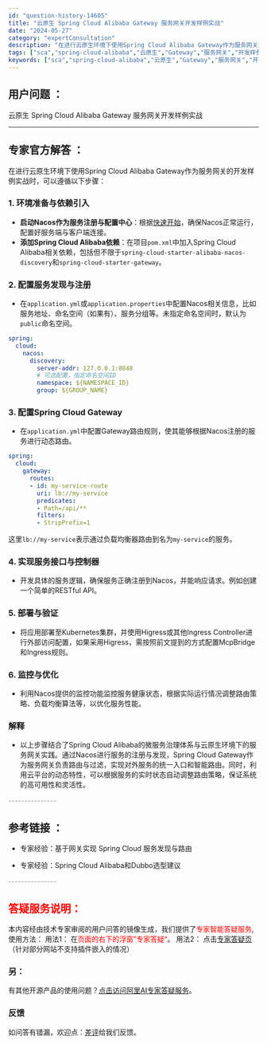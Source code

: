 ```yaml
---
id: "question-history-14605"
title: "云原生 Spring Cloud Alibaba Gateway 服务网关开发样例实战"
date: "2024-05-27"
category: "expertConsultation"
description: "在进行云原生环境下使用Spring Cloud Alibaba Gateway作为服务网关的开发样例实战时，可以遵循以下步骤：### 1. 环境准备与依赖引入- **启动Nacos作为服务注册与配置中心**：根据[快速开始](https://sca.aliyun.com/zh-cn/docs/nex"
tags: ["sca","spring-cloud-alibaba","云原生","Gateway","服务网关","开发样例","实战"]
keywords: ["sca","spring-cloud-alibaba","云原生","Gateway","服务网关","开发样例","实战"]
---
```


## 用户问题 ： 
 云原生 Spring Cloud Alibaba Gateway 服务网关开发样例实战  

---------------
## 专家官方解答 ：

在进行云原生环境下使用Spring Cloud Alibaba Gateway作为服务网关的开发样例实战时，可以遵循以下步骤：

### 1. 环境准备与依赖引入
- **启动Nacos作为服务注册与配置中心**：根据[快速开始](https://sca.aliyun.com/zh-cn/docs/next/user-guide/nacos/quick-start)，确保Nacos正常运行，配置好服务端与客户端连接。
- **添加Spring Cloud Alibaba依赖**：在项目`pom.xml`中加入Spring Cloud Alibaba相关依赖，包括但不限于`spring-cloud-starter-alibaba-nacos-discovery`和`spring-cloud-starter-gateway`。

### 2. 配置服务发现与注册
- 在`application.yml`或`application.properties`中配置Nacos相关信息，比如服务地址、命名空间（如果有）、服务分组等。未指定命名空间时，默认为`public`命名空间。

```yaml
spring:
  cloud:
    nacos:
      discovery:
        server-addr: 127.0.0.1:8848
        # 可选配置，指定命名空间ID
        namespace: ${NAMESPACE_ID}
        group: ${GROUP_NAME}
```

### 3. 配置Spring Cloud Gateway
- 在`application.yml`中配置Gateway路由规则，使其能够根据Nacos注册的服务进行动态路由。

```yaml
spring:
  cloud:
    gateway:
      routes:
      - id: my-service-route
        uri: lb://my-service
        predicates:
        - Path=/api/**
        filters:
        - StripPrefix=1
```
这里`lb://my-service`表示通过负载均衡器路由到名为`my-service`的服务。

### 4. 实现服务接口与控制器
- 开发具体的服务逻辑，确保服务正确注册到Nacos，并能响应请求。例如创建一个简单的RESTful API。

### 5. 部署与验证
- 将应用部署至Kubernetes集群，并使用Higress或其他Ingress Controller进行外部访问配置，如果采用Higress，需按照前文提到的方式配置McpBridge和Ingress规则。

### 6. 监控与优化
- 利用Nacos提供的监控功能监控服务健康状态，根据实际运行情况调整路由策略、负载均衡算法等，以优化服务性能。

### 解释
- 以上步骤结合了Spring Cloud Alibaba的微服务治理体系与云原生环境下的服务网关实践。通过Nacos进行服务的注册与发现，Spring Cloud Gateway作为服务网关负责路由与过滤，实现对外服务的统一入口和智能路由。同时，利用云平台的动态特性，可以根据服务的实时状态自动调整路由策略，保证系统的高可用性和灵活性。


<font color="#949494">---------------</font> 


## 参考链接 ：

* 专家经验：基于网关实现 Spring Cloud 服务发现与路由 
 
 * 专家经验：Spring Cloud Alibaba和Dubbo选型建议 


 <font color="#949494">---------------</font> 
 


## <font color="#FF0000">答疑服务说明：</font> 

本内容经由技术专家审阅的用户问答的镜像生成，我们提供了<font color="#FF0000">专家智能答疑服务</font>,使用方法：
用法1： 在<font color="#FF0000">页面的右下的浮窗”专家答疑“</font>。
用法2： 点击[专家答疑页](https://answer.opensource.alibaba.com/docs/intro)（针对部分网站不支持插件嵌入的情况）
### 另：


有其他开源产品的使用问题？[点击访问阿里AI专家答疑服务](https://answer.opensource.alibaba.com/docs/intro)。
### 反馈
如问答有错漏，欢迎点：[差评](https://ai.nacos.io/user/feedbackByEnhancerGradePOJOID?enhancerGradePOJOId=14612)给我们反馈。
